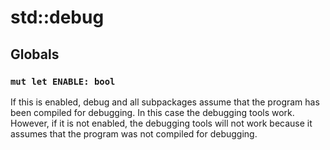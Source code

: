 # std::debug

## Globals
### `mut let ENABLE: bool`
If this is enabled, debug and all subpackages assume that the program has been compiled for debugging. In this case the debugging tools work. However, if it is not enabled, the debugging tools will not work because it assumes that the program was not compiled for debugging. 
